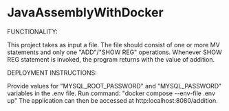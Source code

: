 # JavaAssemblyWithDocker
FUNCTIONALITY:

This project takes as input a file. The file should consist of one or more MV statements and only one "ADD"/"SHOW REG" operations.
Whenever SHOW REG statement is invoked, the program returns with the value of addition.

DEPLOYMENT INSTRUCTIONS:

Provide values for "MYSQL_ROOT_PASSWORD" and "MYSQL_PASSWORD" variables in the .env file.
Run command: "docker compose --env-file .env up"
The application can then be accessed at http:localhost:8080/addition.
